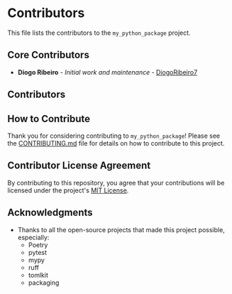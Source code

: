 # Contributors

This file lists the contributors to the `my_python_package` project.

## Core Contributors

- **Diogo Ribeiro** - _Initial work and maintenance_ - [DiogoRibeiro7](https://github.com/DiogoRibeiro7)

## Contributors

<!-- Add new contributors at the end of this list -->

<!--
Template for new contributors:
- **Name** - _Role/Contributions_ - [GitHub Username](https://github.com/username)
-->

## How to Contribute

Thank you for considering contributing to `my_python_package`! Please see the [CONTRIBUTING.md](CONTRIBUTING.md) file for details on how to contribute to this project.

## Contributor License Agreement

By contributing to this repository, you agree that your contributions will be licensed under the project's [MIT License](LICENSE).

## Acknowledgments

- Thanks to all the open-source projects that made this project possible, especially:
  - Poetry
  - pytest
  - mypy
  - ruff
  - tomlkit
  - packaging
